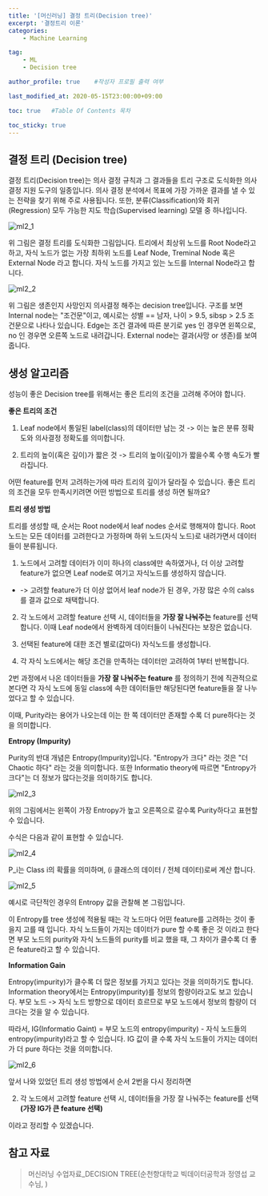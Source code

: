 ```yaml
---
title: '[머신러닝] 결정 트리(Decision tree)' 
excerpt: '결정트리 이론'
categories:
    - Machine Learning

tag:
    - ML
    - Decision tree

author_profile: true    #작성자 프로필 출력 여부

last_modified_at: 2020-05-15T23:00:00+09:00

toc: true   #Table Of Contents 목차 

toc_sticky: true
---
```


## 결정 트리 (Decision tree)

결정 트리(Decision tree)는 의사 결정 규칙과 그 결과들을 트리 구조로 도식화한 의사 결정 지원 도구의 일종입니다. 의사 결정 분석에서 목표에 가장 가까운 결과를 낼 수 있는 전략을 찾기 위해 주로 사용됩니다. 또한, 분류(Classification)와 회귀(Regression) 모두 가능한 지도 학습(Supervised learning) 모델 중 하나입니다.

![ml2_1](https://user-images.githubusercontent.com/47733530/82059848-8c21ac80-9701-11ea-9086-0952bbe987d7.png)

위 그림은 결정 트리를 도식화한 그림입니다. 트리에서 최상위 노드를 Root Node라고 하고, 자식 노드가 없는 가장 최하위 노드를 Leaf Node, Treminal Node 혹은 External Node 라고 합니다. 자식 노드를 가지고 있는 노드를 Internal Node라고 합니다. 


![ml2_2](https://user-images.githubusercontent.com/47733530/82059852-8deb7000-9701-11ea-9435-ad10a95264cb.png)

위 그림은 생존인지 사망인지 의사결정 해주는 decision tree입니다. 구조를 보면 Internal node는 "조건문"이고, 예시로는 성별 == 남자, 나이 > 9.5, sibsp > 2.5 조건문으로 나타나 있습니다. Edge는 조건 결과에 따른 분기로 yes 인 경우면 왼쪽으로, no 인 경우면 오른쪽 노드로 내려갑니다.
External node는 결과(사망 or 생존)를 보여줍니다. 
 

## 생성 알고리즘

성능이 좋은 Decision tree를 위해서는 좋은 트리의 조건을 고려해 주어야 합니다.


__좋은 트리의 조건__

1. Leaf node에서 통일된 label(class)의 데이터만 남는 것 -> 이는 높은 분류 정확도와 의사결정 정확도를 의미합니다. 

2. 트리의 높이(혹은 깊이)가 짧은 것 -> 트리의 높이(깊이)가 짧을수록 수행 속도가 빨라집니다.  

어떤 feature를 먼저 고려하는가에 따라 트리의 깊이가 달라질 수 있습니다. 좋은 트리의 조건을 모두 만족시키려면 어떤 방법으로 트리를 생성 하면 될까요? 


__트리 생성 방법__

트리를 생성할 때, 순서는 Root node에서 leaf nodes 순서로 행해져야 합니다. Root 노드는 모든 데이터를 고려한다고 가정하며 하위 노드(자식 노드)로 내려가면서 데이터들이 분류됩니다. 

1. 노드에서 고려할 데이터가 이미 하나의 class에만 속하였거나, 더 이상 고려할 feature가 없으면 Leaf node로 여기고 자식노드를 생성하지 않습니다. 

- -> 고려할 feature가 더 이상 없어서 leaf node가 된 경우, 가장 많은 수의 calss를 결과 값으로 채택합니다. 

2. 각 노드에서 고려할 feature 선택 시, 데이터들을 __가장 잘 나눠주는__ feature를 선택합니다. 이때 Leaf node에서 완벽하게 데이터들이 나눠진다는 보장은 없습니다. 

3. 선택된 feature에 대한 조건 별로(값마다) 자식노드를 생성합니다. 

4. 각 자식 노드에서는 해당 조건을 만족하는 데이터만 고려하여 1부터 반복합니다. 

2번 과정에서 나온 데이터들을 __가장 잘 나눠주는 feature__ 를 정의하기 전에 직관적으로 본다면 각 자식 노드에 동일 class에 속한 데이터들만 해당된다면 feature들을 잘 나누었다고 할 수 있습니다. 

이때, Purity라는 용어가 나오는데 이는 한 쪽 데이터만 존재할 수록 더 pure하다는 것을 의미합니다. 

__Entropy (Impurity)__

Purity의 반대 개념은 Entropy(Impurity)입니다. "Entropy가 크다" 라는 것은 "더 Chaotic 하다" 라는 것을 의미합니다. 또한 Informatio theory에 따르면 "Entropy가 크다"는 더 정보가 많다는것을 의미하기도 합니다. 

![ml2_3](https://user-images.githubusercontent.com/47733530/82059855-8deb7000-9701-11ea-9ffa-d1604dc74e65.png)

위의 그림에서는 왼쪽이 가장 Entropy가 높고 오른쪽으로 갈수록 Purity하다고 표현할 수 있습니다. 

수식은 다음과 같이 표현할 수 있습니다.

![ml2_4](https://user-images.githubusercontent.com/47733530/82059856-8e840680-9701-11ea-9a23-b57800d5cb3c.png)

P_i는 Class i의 확률을 의미하며, (i 클래스의 데이터 / 전체 데이터)로써 계산 합니다. 

![ml2_5](https://user-images.githubusercontent.com/47733530/82059859-8f1c9d00-9701-11ea-9a64-4ae8bc58f2cb.png)

예시로 극단적인 경우의 Entropy 값을 관찰해 본 그림입니다. 

이 Entropy를 tree 생성에 적용될 때는 각 노드마다 어떤 feature를 고려하는 것이 좋을지 고를 때 입니다. 자식 노드들이 가지는 데이터가 pure 할 수록 좋은 것 이라고 한다면 부모 노드의 purity와 자식 노드들의 purity를 비교 했을 때, 그 차이가 클수록 더 좋은 feature라고 할 수 있습니다. 


__Information Gain__

Entropy(impurity)가 클수록 더 많은 정보를 가지고 있다는 것을 의미하기도 합니다. Information theory에서는 Entropy(impurity)를 정보의 함량이라고도 보고 있습니다. 부모 노드 -> 자식 노드 방향으로 데이터 흐르므로 부모 노드에서 정보의 함량이 더 크다는 것을 알 수 있습니다. 

따라서, IG(Informatio Gaint) = 부모 노드의 entropy(impurity) - 자식 노드들의 entropy(impurity)라고 할 수 있습니다. IG 값이 클 수록 자식 노드들이 가지는 데이터가 더 pure 하다는 것을 의미합니다.

![ml2_6](https://user-images.githubusercontent.com/47733530/82061080-33ebaa00-9703-11ea-82c6-5b1156d57011.png)

앞서 나와 있었던 트리 생성 방법에서 순서 2번을 다시 정리하면

2. 각 노드에서 고려할 feature 선택 시, 데이터들을 가장 잘 나눠주는 feature를 선택  __(가장 IG가 큰 feature 선택)__

이라고 정리할 수 있겠습니다. 

## 참고 자료
> 머신러닝 수업자료_DECISION TREE(순천향대학교 빅데이터공학과 정영섭 교수님, )